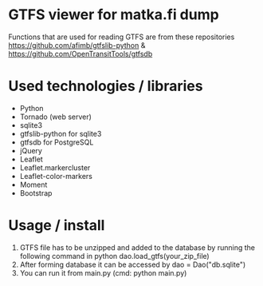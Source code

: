 # GTFS viewer for matka.fi dump

Functions that are used for reading GTFS are from these repositories https://github.com/afimb/gtfslib-python & https://github.com/OpenTransitTools/gtfsdb

# Used technologies / libraries

- Python
- Tornado (web server)
- sqlite3
- gtfslib-python for sqlite3
- gtfsdb for PostgreSQL
- jQuery
- Leaflet
- Leaflet.markercluster
- Leaflet-color-markers
- Moment
- Bootstrap

# Usage / install

1. GTFS file has to be unzipped and added to the database by running the following command in python dao.load_gtfs(your_zip_file)
2. After forming database it can be accessed by dao = Dao("db.sqlite")
3. You can run it from main.py (cmd: python main.py)
